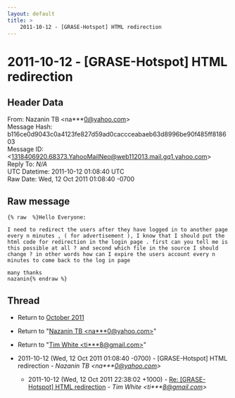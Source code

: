 ```yaml
---
layout: default
title: >
    2011-10-12 - [GRASE-Hotspot] HTML redirection
---
```


# 2011-10-12 - [GRASE-Hotspot] HTML redirection

## Header Data

From: Nazanin TB \<na***0@yahoo.com\><br>
Message Hash: b116ce0d9043c0a4123fe827d59ad0caccceabaeb63d8996be90f485ff818603<br>
Message ID: \<1318406920.68373.YahooMailNeo@web112013.mail.gq1.yahoo.com\><br>
Reply To: _N/A_<br>
UTC Datetime: 2011-10-12 01:08:40 UTC<br>
Raw Date: Wed, 12 Oct 2011 01:08:40 -0700<br>

## Raw message

```
{% raw  %}Hello Everyone:
 
I need to redirect the users after they have logged in to another page every n minutes , ( for advertisement ), I know that I should put the html code for redirection in the login page . first can you tell me is this possible at all ? and second which file in the source I should change ? in other words how can I expire the users account every n minutes to come back to the log in page 

many thanks
nazanin{% endraw %}
```

## Thread

+ Return to [October 2011](/archive/2011/10)

+ Return to "[Nazanin TB <na***0<span>@</span>yahoo.com>](/authors/na___0_at_yahoo_com)"
+ Return to "[Tim White <ti***8<span>@</span>gmail.com>](/authors/ti___8_at_gmail_com)"

+ 2011-10-12 (Wed, 12 Oct 2011 01:08:40 -0700) - [GRASE-Hotspot] HTML redirection - _Nazanin TB \<na***0@yahoo.com\>_
  + 2011-10-12 (Wed, 12 Oct 2011 22:38:02 +1000) - [Re: [GRASE-Hotspot] HTML redirection](/archive/2011/10/ba3676db508b651e7065637f9e344eff395d329811975b1c0c6bd0c46abc025e) - _Tim White \<ti***8@gmail.com\>_


